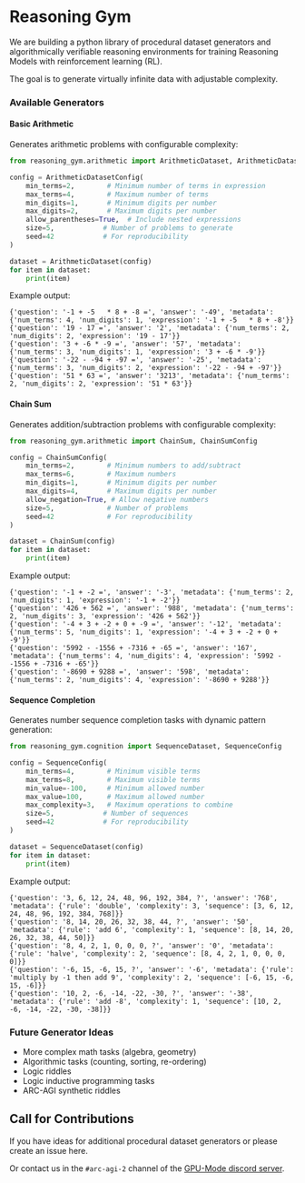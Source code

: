 # Reasoning Gym

We are building a python library of procedural dataset generators and algorithmically verifiable reasoning environments for training Reasoning Models with reinforcement learning (RL).

The goal is to generate virtually infinite data with adjustable complexity.


### Available Generators

#### Basic Arithmetic
Generates arithmetic problems with configurable complexity:
```python
from reasoning_gym.arithmetic import ArithmeticDataset, ArithmeticDatasetConfig

config = ArithmeticDatasetConfig(
    min_terms=2,        # Minimum number of terms in expression
    max_terms=4,        # Maximum number of terms
    min_digits=1,       # Minimum digits per number
    max_digits=2,       # Maximum digits per number
    allow_parentheses=True,  # Include nested expressions
    size=5,            # Number of problems to generate
    seed=42            # For reproducibility
)

dataset = ArithmeticDataset(config)
for item in dataset:
    print(item)
```

Example output:
```
{'question': '-1 + -5   * 8 + -8 =', 'answer': '-49', 'metadata': {'num_terms': 4, 'num_digits': 1, 'expression': '-1 + -5   * 8 + -8'}}
{'question': '19 - 17 =', 'answer': '2', 'metadata': {'num_terms': 2, 'num_digits': 2, 'expression': '19 - 17'}}
{'question': '3 + -6 * -9 =', 'answer': '57', 'metadata': {'num_terms': 3, 'num_digits': 1, 'expression': '3 + -6 * -9'}}
{'question': '-22 - -94 + -97 =', 'answer': '-25', 'metadata': {'num_terms': 3, 'num_digits': 2, 'expression': '-22 - -94 + -97'}}
{'question': '51 * 63 =', 'answer': '3213', 'metadata': {'num_terms': 2, 'num_digits': 2, 'expression': '51 * 63'}}
```

#### Chain Sum
Generates addition/subtraction problems with configurable complexity:
```python
from reasoning_gym.arithmetic import ChainSum, ChainSumConfig

config = ChainSumConfig(
    min_terms=2,        # Minimum numbers to add/subtract
    max_terms=6,        # Maximum numbers
    min_digits=1,       # Minimum digits per number
    max_digits=4,       # Maximum digits per number
    allow_negation=True, # Allow negative numbers
    size=5,             # Number of problems
    seed=42             # For reproducibility
)

dataset = ChainSum(config)
for item in dataset:
    print(item)
```

Example output:
```
{'question': '-1 + -2 =', 'answer': '-3', 'metadata': {'num_terms': 2, 'num_digits': 1, 'expression': '-1 + -2'}}
{'question': '426 + 562 =', 'answer': '988', 'metadata': {'num_terms': 2, 'num_digits': 3, 'expression': '426 + 562'}}
{'question': '-4 + 3 + -2 + 0 + -9 =', 'answer': '-12', 'metadata': {'num_terms': 5, 'num_digits': 1, 'expression': '-4 + 3 + -2 + 0 + -9'}}
{'question': '5992 - -1556 + -7316 + -65 =', 'answer': '167', 'metadata': {'num_terms': 4, 'num_digits': 4, 'expression': '5992 - -1556 + -7316 + -65'}}
{'question': '-8690 + 9288 =', 'answer': '598', 'metadata': {'num_terms': 2, 'num_digits': 4, 'expression': '-8690 + 9288'}}
```

#### Sequence Completion
Generates number sequence completion tasks with dynamic pattern generation:
```python
from reasoning_gym.cognition import SequenceDataset, SequenceConfig

config = SequenceConfig(
    min_terms=4,        # Minimum visible terms
    max_terms=8,        # Maximum visible terms
    min_value=-100,     # Minimum allowed number
    max_value=100,      # Maximum allowed number
    max_complexity=3,   # Maximum operations to combine
    size=5,            # Number of sequences
    seed=42            # For reproducibility
)

dataset = SequenceDataset(config)
for item in dataset:
    print(item)
```

Example output:
```
{'question': '3, 6, 12, 24, 48, 96, 192, 384, ?', 'answer': '768', 'metadata': {'rule': 'double', 'complexity': 3, 'sequence': [3, 6, 12, 24, 48, 96, 192, 384, 768]}}
{'question': '8, 14, 20, 26, 32, 38, 44, ?', 'answer': '50', 'metadata': {'rule': 'add 6', 'complexity': 1, 'sequence': [8, 14, 20, 26, 32, 38, 44, 50]}}
{'question': '8, 4, 2, 1, 0, 0, 0, ?', 'answer': '0', 'metadata': {'rule': 'halve', 'complexity': 2, 'sequence': [8, 4, 2, 1, 0, 0, 0, 0]}}
{'question': '-6, 15, -6, 15, ?', 'answer': '-6', 'metadata': {'rule': 'multiply by -1 then add 9', 'complexity': 2, 'sequence': [-6, 15, -6, 15, -6]}}
{'question': '10, 2, -6, -14, -22, -30, ?', 'answer': '-38', 'metadata': {'rule': 'add -8', 'complexity': 1, 'sequence': [10, 2, -6, -14, -22, -30, -38]}}
```

### Future Generator Ideas

- More complex math tasks (algebra, geometry)
- Algorithmic tasks (counting, sorting, re-ordering)
- Logic riddles
- Logic inductive programming tasks
- ARC-AGI synthetic riddles


## Call for Contributions

If you have ideas for additional procedural dataset generators or please create an issue here.

Or contact us in the `#arc-agi-2` channel of the [GPU-Mode discord server](https://discord.gg/gpumode).
